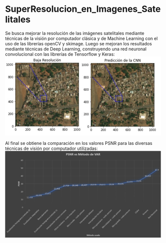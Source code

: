 # SuperResolucion_en_Imagenes_Satelitales
Se busca mejorar la resolución de las imágenes satelitales mediante técnicas de la visión por computador clásica y de Machine Learning con el uso de las librerías openCV y skimage. 
Luego se mejoran los resultados mediante técnicas de Deep Learning, construyendo una red neuronal convolucional con las librerías de Tensorflow y Keras:
![alt text](https://raw.githubusercontent.com/js-munozo/SuperResolucion_en_Imagenes_Satelitales/main/images/prediccion_CNN.jpg)


Al final se obtiene la comparación en los valores PSNR para las diversas técnicas de visión por computador utilizadas:
![alt text](https://raw.githubusercontent.com/js-munozo/SuperResolucion_en_Imagenes_Satelitales/main/images/psnr_metodos.jpg)
